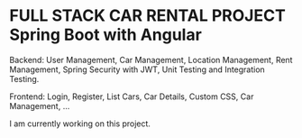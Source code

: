 # FULL STACK CAR RENTAL PROJECT Spring Boot with Angular
Backend:
User Management,
Car Management,
Location Management,
Rent Management,
Spring Security with JWT,
Unit Testing and Integration Testing.

Frontend:
Login,
Register,
List Cars,
Car Details,
Custom CSS,
Car Management,
...

I am currently working on this project.

